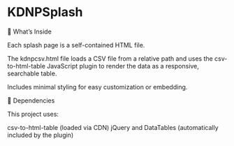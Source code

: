 # KDNPSplash

📄 What’s Inside

Each splash page is a self-contained HTML file.

The kdnpcsv.html file loads a CSV file from a relative path and uses the csv-to-html-table JavaScript plugin to render the data as a responsive, searchable table.

Includes minimal styling for easy customization or embedding.

🔧 Dependencies

This project uses:

csv-to-html-table (loaded via CDN)
jQuery and DataTables (automatically included by the plugin)
